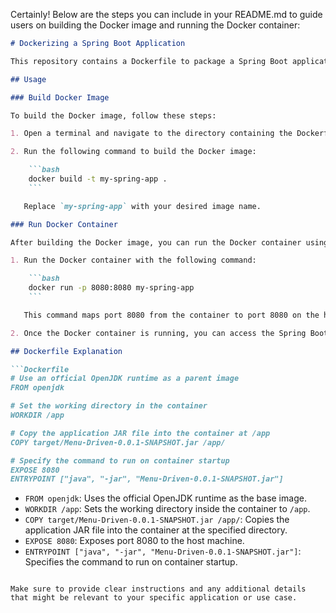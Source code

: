 Certainly! Below are the steps you can include in your README.md to guide users on building the Docker image and running the Docker container:

```markdown
# Dockerizing a Spring Boot Application

This repository contains a Dockerfile to package a Spring Boot application as a Docker container. The Dockerfile uses the official OpenJDK runtime as its parent image.

## Usage

### Build Docker Image

To build the Docker image, follow these steps:

1. Open a terminal and navigate to the directory containing the Dockerfile.

2. Run the following command to build the Docker image:

    ```bash
    docker build -t my-spring-app .
    ```

   Replace `my-spring-app` with your desired image name.

### Run Docker Container

After building the Docker image, you can run the Docker container using the following steps:

1. Run the Docker container with the following command:

    ```bash
    docker run -p 8080:8080 my-spring-app
    ```

   This command maps port 8080 from the container to port 8080 on the host machine. Adjust the port mappings as needed based on your application configuration.

2. Once the Docker container is running, you can access the Spring Boot application by navigating to [http://localhost:8080](http://localhost:8080) in your web browser.

## Dockerfile Explanation

```Dockerfile
# Use an official OpenJDK runtime as a parent image
FROM openjdk

# Set the working directory in the container
WORKDIR /app

# Copy the application JAR file into the container at /app
COPY target/Menu-Driven-0.0.1-SNAPSHOT.jar /app/

# Specify the command to run on container startup
EXPOSE 8080
ENTRYPOINT ["java", "-jar", "Menu-Driven-0.0.1-SNAPSHOT.jar"]
```

- `FROM openjdk`: Uses the official OpenJDK runtime as the base image.
- `WORKDIR /app`: Sets the working directory inside the container to `/app`.
- `COPY target/Menu-Driven-0.0.1-SNAPSHOT.jar /app/`: Copies the application JAR file into the container at the specified directory.
- `EXPOSE 8080`: Exposes port 8080 to the host machine.
- `ENTRYPOINT ["java", "-jar", "Menu-Driven-0.0.1-SNAPSHOT.jar"]`: Specifies the command to run on container startup.
```

Make sure to provide clear instructions and any additional details that might be relevant to your specific application or use case.
